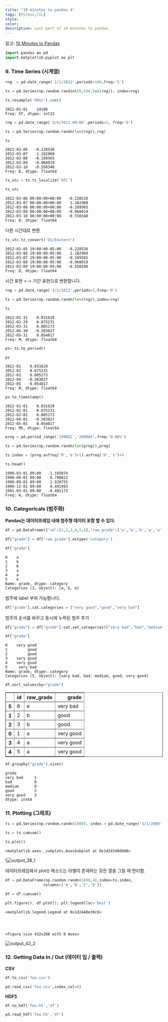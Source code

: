 ```yaml
---
title: "10 minutes to pandas 4"
tags: [Python,TIL]
style: 
color:
description: Last part of 10 minutes to pandas
---
```

참고: [10 Minutes to Pandas](https://pandas.pydata.org/pandas-docs/stable/getting_started/10min.html) <br/>

```python
import pandas as pd
import matplotlib.pyplot as plt
```

### 9. Time Series (시계열)


```python
rng  = pd.date_range('1/1/2012',periods=100,freq='S')
```


```python
ts = pd.Series(np.random.randint(0,500,len(rng)), index=rng)
```


```python
ts.resample('5Min').sum()
```




    2012-01-01    24106
    Freq: 5T, dtype: int32




```python
rng = pd.date_range('3/6/2012 00:00',periods=5, freq='D')
```


```python
ts = pd.Series(np.random.randn(len(rng)),rng)
```


```python
ts
```




    2012-03-06   -0.228536
    2012-03-07    1.182960
    2012-03-08   -0.189565
    2012-03-09   -0.968019
    2012-03-10   -0.550340
    Freq: D, dtype: float64




```python
ts_utc = ts.tz_localize('UTC')
```


```python
ts_utc
```




    2012-03-06 00:00:00+00:00   -0.228536
    2012-03-07 00:00:00+00:00    1.182960
    2012-03-08 00:00:00+00:00   -0.189565
    2012-03-09 00:00:00+00:00   -0.968019
    2012-03-10 00:00:00+00:00   -0.550340
    Freq: D, dtype: float64



다른 시간대로 변환


```python
ts_utc.tz_convert('US/Eastern')
```




    2012-03-05 19:00:00-05:00   -0.228536
    2012-03-06 19:00:00-05:00    1.182960
    2012-03-07 19:00:00-05:00   -0.189565
    2012-03-08 19:00:00-05:00   -0.968019
    2012-03-09 19:00:00-05:00   -0.550340
    Freq: D, dtype: float64



시간 표현 <-> 기간 표현으로 변환합니다.


```python
rng = pd.date_range('1/1/2012',periods=5,freq='M')
```


```python
ts = pd.Series(np.random.randn(len(rng)),index=rng)
```


```python
ts
```




    2012-01-31    0.031629
    2012-02-29    0.875231
    2012-03-31    0.005173
    2012-04-30   -0.383027
    2012-05-31    0.054017
    Freq: M, dtype: float64




```python
ps= ts.to_period()
```


```python
ps
```




    2012-01    0.031629
    2012-02    0.875231
    2012-03    0.005173
    2012-04   -0.383027
    2012-05    0.054017
    Freq: M, dtype: float64




```python
ps.to_timestamp()
```




    2012-01-01    0.031629
    2012-02-01    0.875231
    2012-03-01    0.005173
    2012-04-01   -0.383027
    2012-05-01    0.054017
    Freq: MS, dtype: float64




```python
prng = pd.period_range('1990Q1','2000Q4',freq='Q-NOV')
```


```python
ts = pd.Series(np.random.randn(len(prng)),prng)
```


```python
ts.index = (prng.asfreq('M','e')+1).asfreq('H','s')+9
```


```python
ts.head()
```




    1990-03-01 09:00   -1.165074
    1990-06-01 09:00    0.790822
    1990-09-01 09:00    2.920755
    1990-12-01 09:00    0.491993
    1991-03-01 09:00   -0.491173
    Freq: H, dtype: float64



### 10. Categoricals (범주화)

**Pandas는 데이터프레임 내에 범주형 데이터 포함 할 수 있다.**


```python
df = pd.DataFrame({"id":[1,2,3,4,5,6],"raw_grade":['a','b','b','a','a','e']})
```


```python
df["grade"] = df["raw_grade"].astype('category')
```


```python
df["grade"]
```




    0    a
    1    b
    2    b
    3    a
    4    a
    5    e
    Name: grade, dtype: category
    Categories (3, object): [a, b, e]



범주에 label 부여 가능합니다.


```python
df["grade"].cat.categories = ["very good","good","very bad"]
```

범주의 순서를 바꾸고 동시에 누락된 범주 추가


```python
df["grade"] = df["grade"].cat.set_categories(["very bad","bad","medium","good","very good"])
```


```python
df["grade"]
```




    0    very good
    1         good
    2         good
    3    very good
    4    very good
    5     very bad
    Name: grade, dtype: category
    Categories (5, object): [very bad, bad, medium, good, very good]




```python
df.sort_values(by="grade")
```




<div>
<style scoped>
    .dataframe tbody tr th:only-of-type {
        vertical-align: middle;
    }

    .dataframe tbody tr th {
        vertical-align: top;
    }

    .dataframe thead th {
        text-align: right;
    }
</style>
<table border="1" class="dataframe">
  <thead>
    <tr style="text-align: right;">
      <th></th>
      <th>id</th>
      <th>raw_grade</th>
      <th>grade</th>
    </tr>
  </thead>
  <tbody>
    <tr>
      <th>5</th>
      <td>6</td>
      <td>e</td>
      <td>very bad</td>
    </tr>
    <tr>
      <th>1</th>
      <td>2</td>
      <td>b</td>
      <td>good</td>
    </tr>
    <tr>
      <th>2</th>
      <td>3</td>
      <td>b</td>
      <td>good</td>
    </tr>
    <tr>
      <th>0</th>
      <td>1</td>
      <td>a</td>
      <td>very good</td>
    </tr>
    <tr>
      <th>3</th>
      <td>4</td>
      <td>a</td>
      <td>very good</td>
    </tr>
    <tr>
      <th>4</th>
      <td>5</td>
      <td>a</td>
      <td>very good</td>
    </tr>
  </tbody>
</table>
</div>




```python
df.groupby("grade").size()
```




    grade
    very bad     1
    bad          0
    medium       0
    good         2
    very good    3
    dtype: int64



### 11. Plotting (그래프)


```python
ts = pd.Series(np.random.randn(1000), index = pd.date_range('1/1/2000',periods=1000))
```


```python
ts = ts.cumsum()
```


```python
ts.plot()
```




    <matplotlib.axes._subplots.AxesSubplot at 0x1d24340db08>




!![output_38_1](https://user-images.githubusercontent.com/57039464/79861625-a4a6eb80-840f-11ea-877b-5c34fdbfe72b.png)


데이터프레임에서 plot() 메소드는 라벨이 존재하는 모든 열을 그릴 때 편리함.


```python
df = pd.DataFrame(np.random.randn(1000,4),index=ts.index,
                 columns=['A','B','C','D'])
```


```python
df = df.cumsum()
```


```python
plt.figure(); df.plot(); plt.legend(loc='best')
```




    <matplotlib.legend.Legend at 0x1d2440e30c8>




    <Figure size 432x288 with 0 Axes>



![output_42_2](https://user-images.githubusercontent.com/57039464/79861682-ba1c1580-840f-11ea-9501-0616c093df9c.png)


### 12. Getting Data In / Out (데이터 입 / 출력)

**CSV**


```python
df.to_csv('foo.csv')
```


```python
pd.read_csv('foo.csv',index_col=0)
```

**HDF5**


```python
df.to_hdf('foo.h5','df')
```


```python
pd.read_hdf('foo.h5','df')
```
